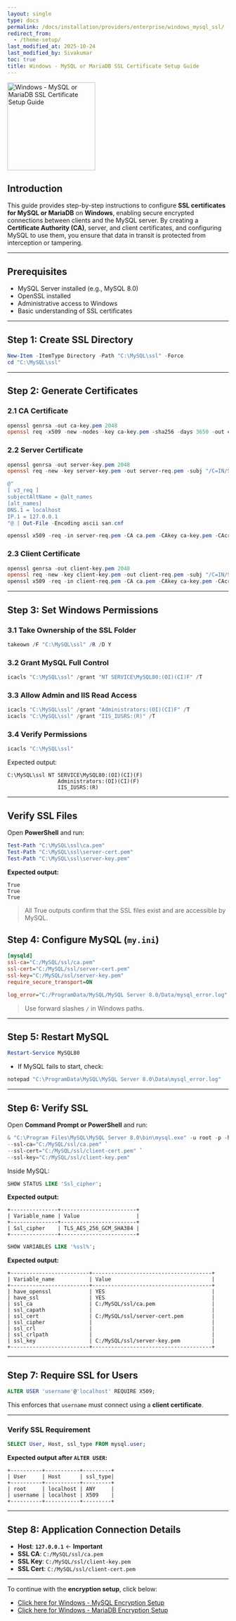 ```yaml
---
layout: single
type: docs
permalink: /docs/installation/providers/enterprise/windows_mysql_ssl/
redirect_from:
  - /theme-setup/
last_modified_at: 2025-10-24
last_modified_by: Sivakumar
toc: true
title: Windows - MySQL or MariaDB SSL Certificate Setup Guide
---
```

<img alt="Windows - MySQL or MariaDB SSL Certificate Setup Guide" src="/docs/installation/providers/enterprise/AdvancedEncryptionEngine.png" width="200" />

## Introduction

This guide provides step-by-step instructions to configure **SSL certificates for MySQL or MariaDB** on **Windows**, enabling secure encrypted connections between clients and the MySQL server. By creating a **Certificate Authority (CA)**, server, and client certificates, and configuring MySQL to use them, you ensure that data in transit is protected from interception or tampering.

---

## **Prerequisites**

* MySQL Server installed (e.g., MySQL 8.0)
* OpenSSL installed
* Administrative access to Windows
* Basic understanding of SSL certificates

---

## **Step 1: Create SSL Directory**

```powershell
New-Item -ItemType Directory -Path "C:\MySQL\ssl" -Force
cd "C:\MySQL\ssl"
```

---

## **Step 2: Generate Certificates**

### 2.1 CA Certificate

```powershell
openssl genrsa -out ca-key.pem 2048
openssl req -x509 -new -nodes -key ca-key.pem -sha256 -days 3650 -out ca.pem -subj "/C=IN/ST=TN/O=MyOrg/CN=MySQL-CA"
```

### 2.2 Server Certificate

```powershell
openssl genrsa -out server-key.pem 2048
openssl req -new -key server-key.pem -out server-req.pem -subj "/C=IN/ST=TN/O=MyOrg/CN=localhost"

@"
[ v3_req ]
subjectAltName = @alt_names
[alt_names]
DNS.1 = localhost
IP.1 = 127.0.0.1
"@ | Out-File -Encoding ascii san.cnf

openssl x509 -req -in server-req.pem -CA ca.pem -CAkey ca-key.pem -CAcreateserial -out server-cert.pem -days 3650 -sha256 -extfile san.cnf -extensions v3_req
```

### 2.3 Client Certificate

```powershell
openssl genrsa -out client-key.pem 2048
openssl req -new -key client-key.pem -out client-req.pem -subj "/C=IN/ST=TN/O=MyOrg/CN=MySQL-Client"
openssl x509 -req -in client-req.pem -CA ca.pem -CAkey ca-key.pem -CAcreateserial -out client-cert.pem -days 3650 -sha256
```

---

## **Step 3: Set Windows Permissions**

### 3.1 Take Ownership of the SSL Folder

```powershell
takeown /F "C:\MySQL\ssl" /R /D Y
```

### 3.2 Grant MySQL Full Control

```powershell
icacls "C:\MySQL\ssl" /grant "NT SERVICE\MySQL80:(OI)(CI)F" /T
```

### 3.3 Allow Admin and IIS Read Access

```powershell
icacls "C:\MySQL\ssl" /grant "Administrators:(OI)(CI)F" /T
icacls "C:\MySQL\ssl" /grant "IIS_IUSRS:(R)" /T
```

### 3.4 Verify Permissions

```powershell
icacls "C:\MySQL\ssl"
```

Expected output:

```
C:\MySQL\ssl NT SERVICE\MySQL80:(OI)(CI)(F)
                Administrators:(OI)(CI)(F)
                IIS_IUSRS:(R)
```

---

## **Verify SSL Files**

Open **PowerShell** and run:

```powershell
Test-Path "C:\MySQL\ssl\ca.pem"
Test-Path "C:\MySQL\ssl\server-cert.pem"
Test-Path "C:\MySQL\ssl\server-key.pem"
```

**Expected output:**

```
True
True
True
```

> All True outputs confirm that the SSL files exist and are accessible by MySQL.

## **Step 4: Configure MySQL (`my.ini`)**

```ini
[mysqld]
ssl-ca="C:/MySQL/ssl/ca.pem"
ssl-cert="C:/MySQL/ssl/server-cert.pem"
ssl-key="C:/MySQL/ssl/server-key.pem"
require_secure_transport=ON

log_error="C:/ProgramData/MySQL/MySQL Server 8.0/Data/mysql_error.log"
```

> Use forward slashes `/` in Windows paths.

---

## **Step 5: Restart MySQL**

```powershell
Restart-Service MySQL80
```

* If MySQL fails to start, check:

```powershell
notepad "C:\ProgramData\MySQL\MySQL Server 8.0\Data\mysql_error.log"
```

---

## **Step 6: Verify SSL**

Open **Command Prompt or PowerShell** and run:

```powershell
& "C:\Program Files\MySQL\MySQL Server 8.0\bin\mysql.exe" -u root -p -h 127.0.0.1 `
--ssl-ca="C:/MySQL/ssl/ca.pem" `
--ssl-cert="C:/MySQL/ssl/client-cert.pem" `
--ssl-key="C:/MySQL/ssl/client-key.pem"
```

Inside MySQL:

```sql
SHOW STATUS LIKE 'Ssl_cipher';
```

**Expected output:**

```
+---------------+------------------------+
| Variable_name | Value                  |
+---------------+------------------------+
| Ssl_cipher    | TLS_AES_256_GCM_SHA384 |
+---------------+------------------------+
```

```sql
SHOW VARIABLES LIKE '%ssl%';
```

**Expected output:**

```
+-------------------------+--------------------------------------+
| Variable_name           | Value                                |
+-------------------------+--------------------------------------+
| have_openssl            | YES                                  |
| have_ssl                | YES                                  |
| ssl_ca                  | C:/MySQL/ssl/ca.pem                  |
| ssl_capath              |                                      |
| ssl_cert                | C:/MySQL/ssl/server-cert.pem         |
| ssl_cipher              |                                      |
| ssl_crl                 |                                      |
| ssl_crlpath             |                                      |
| ssl_key                 | C:/MySQL/ssl/server-key.pem          |
+-------------------------+--------------------------------------+
```

---

## **Step 7: Require SSL for Users**

```sql
ALTER USER 'username'@'localhost' REQUIRE X509;
```

This enforces that `username` must connect using a **client certificate**.

---

### **Verify SSL Requirement**

```sql
SELECT User, Host, ssl_type FROM mysql.user;
```

**Expected output after `ALTER USER`:**

```
+----------+-----------+---------+
| User     | Host      | ssl_type|
+----------+-----------+---------+
| root     | localhost | ANY     |
| username | localhost | X509    |
+----------+-----------+---------+
```

---
## **Step 8: Application Connection Details**

* **Host**: **`127.0.0.1`** ← **Important**
* **SSL CA**: `C:/MySQL/ssl/ca.pem`
* **SSL Key**: `C:/MySQL/ssl/client-key.pem`
* **SSL Cert**: `C:/MySQL/ssl/client-cert.pem`

---
To continue with the **encryption setup**, click below:

- [Click here for Windows - MySQL Encryption Setup](/docs/installation/providers/enterprise/windows_mysql_encryption/)
- [Click here for Windows - MariaDB Encryption Setup](/docs/installation/providers/enterprise/windows_mariadb_encryption/)